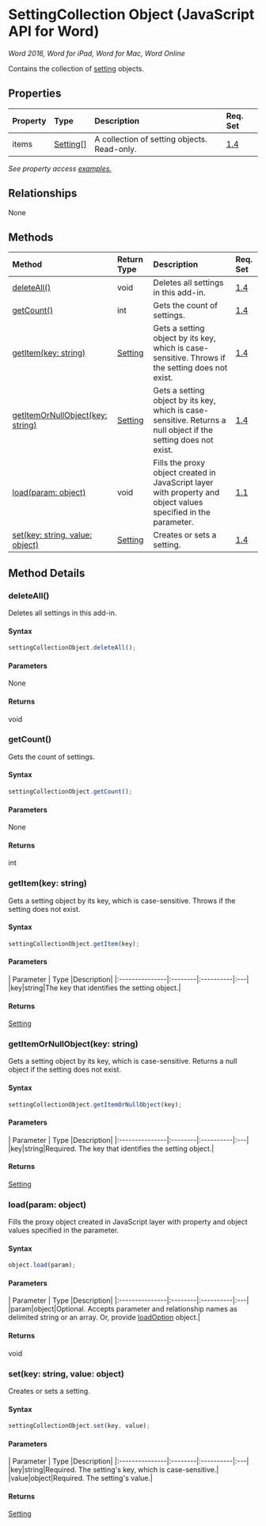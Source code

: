 # SettingCollection Object (JavaScript API for Word)

_Word 2016, Word for iPad, Word for Mac, Word Online_

Contains the collection of [setting](setting.md) objects.

## Properties

| Property	   | Type	|Description| Req. Set|
|:---------------|:--------|:----------|:----|
|items|[Setting[]](setting.md)|A collection of setting objects. Read-only.|[1.4](../requirement-sets/word-api-requirement-sets.md)|

_See property access [examples.](#property-access-examples)_

## Relationships
None


## Methods

| Method		   | Return Type	|Description| Req. Set|
|:---------------|:--------|:----------|:----|
|[deleteAll()](#deleteall)|void|Deletes all settings in this add-in.|[1.4](../requirement-sets/word-api-requirement-sets.md)|
|[getCount()](#getcount)|int|Gets the count of settings.|[1.4](../requirement-sets/word-api-requirement-sets.md)|
|[getItem(key: string)](#getitemkey-string)|[Setting](setting.md)|Gets a setting object by its key, which is case-sensitive. Throws if the setting does not exist.|[1.4](../requirement-sets/word-api-requirement-sets.md)|
|[getItemOrNullObject(key: string)](#getitemornullobjectkey-string)|[Setting](setting.md)|Gets a setting object by its key, which is case-sensitive. Returns a null object if the setting does not exist.|[1.4](../requirement-sets/word-api-requirement-sets.md)|
|[load(param: object)](#loadparam-object)|void|Fills the proxy object created in JavaScript layer with property and object values specified in the parameter.|[1.1](../requirement-sets/word-api-requirement-sets.md)|
|[set(key: string, value: object)](#setkey-string-value-object)|[Setting](setting.md)|Creates or sets a setting.|[1.4](../requirement-sets/word-api-requirement-sets.md)|

## Method Details


### deleteAll()
Deletes all settings in this add-in.

#### Syntax
```js
settingCollectionObject.deleteAll();
```

#### Parameters
None

#### Returns
void

### getCount()
Gets the count of settings.

#### Syntax
```js
settingCollectionObject.getCount();
```

#### Parameters
None

#### Returns
int

### getItem(key: string)
Gets a setting object by its key, which is case-sensitive. Throws if the setting does not exist.

#### Syntax
```js
settingCollectionObject.getItem(key);
```

#### Parameters
| Parameter	   | Type	|Description|
|:---------------|:--------|:----------|:---|
|key|string|The key that identifies the setting object.|

#### Returns
[Setting](setting.md)

### getItemOrNullObject(key: string)
Gets a setting object by its key, which is case-sensitive. Returns a null object if the setting does not exist.

#### Syntax
```js
settingCollectionObject.getItemOrNullObject(key);
```

#### Parameters
| Parameter	   | Type	|Description|
|:---------------|:--------|:----------|:---|
|key|string|Required. The key that identifies the setting object.|

#### Returns
[Setting](setting.md)

### load(param: object)
Fills the proxy object created in JavaScript layer with property and object values specified in the parameter.

#### Syntax
```js
object.load(param);
```

#### Parameters
| Parameter	   | Type	|Description|
|:---------------|:--------|:----------|:---|
|param|object|Optional. Accepts parameter and relationship names as delimited string or an array. Or, provide [loadOption](loadoption.md) object.|

#### Returns
void

### set(key: string, value: object)
Creates or sets a setting.

#### Syntax
```js
settingCollectionObject.set(key, value);
```

#### Parameters
| Parameter	   | Type	|Description|
|:---------------|:--------|:----------|:---|
|key|string|Required. The setting's key, which is case-sensitive.|
|value|object|Required. The setting's value.|

#### Returns
[Setting](setting.md)
